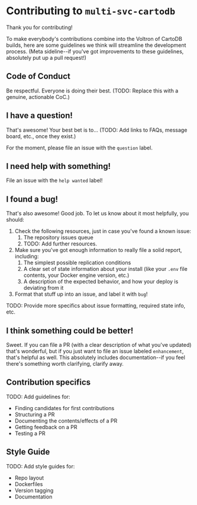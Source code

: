 # Contributing to `multi-svc-cartodb`

Thank you for contributing!

To make everybody's contributions combine into the Voltron of CartoDB builds, here are some guidelines we think will streamline the development process. (Meta sideline--if you've got improvements to these guidelines, absolutely put up a pull request!)

## Code of Conduct

Be respectful. Everyone is doing their best. (TODO: Replace this with a genuine, actionable CoC.)

## I have a question!

That's awesome! Your best bet is to... (TODO: Add links to FAQs, message board, etc., once they exist.)

For the moment, please file an issue with the `question` label.

## I need help with something!

File an issue with the `help wanted` label!

## I found a bug!

That's also awesome! Good job. To let us know about it most helpfully, you should:

1. Check the following resources, just in case you've found a known issue:
    1. The repository issues queue
    1. TODO: Add further resources.
1. Make sure you've got enough information to really file a solid report, including:
    1. The simplest possible replication conditions
    1. A clear set of state information about your install (like your `.env` file contents, your Docker engine version, etc.)
    1. A description of the expected behavior, and how your deploy is deviating from it
1. Format that stuff up into an issue, and label it with `bug`! 

TODO: Provide more specifics about issue formatting, required state info, etc.

## I think something could be better!

Sweet. If you can file a PR (with a clear description of what you've updated) that's wonderful, but if you just want to file an issue labeled `enhancement`, that's helpful as well. This absolutely includes documentation--if you feel there's something worth clarifying, clarify away.

## Contribution specifics

TODO: Add guidelines for:

* Finding candidates for first contributions
* Structuring a PR
* Documenting the contents/effects of a PR
* Getting feedback on a PR
* Testing a PR

## Style Guide

TODO: Add style guides for:

* Repo layout
* Dockerfiles
* Version tagging
* Documentation
